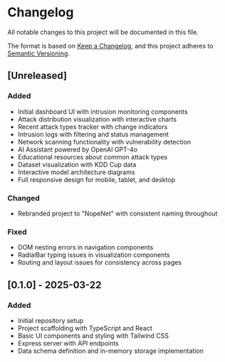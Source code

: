 # Changelog

All notable changes to this project will be documented in this file.

The format is based on [Keep a Changelog](https://keepachangelog.com/en/1.1.0/),
and this project adheres to [Semantic Versioning](https://semver.org/spec/v2.0.0.html).

## [Unreleased]

### Added
- Initial dashboard UI with intrusion monitoring components
- Attack distribution visualization with interactive charts
- Recent attack types tracker with change indicators
- Intrusion logs with filtering and status management
- Network scanning functionality with vulnerability detection
- AI Assistant powered by OpenAI GPT-4o
- Educational resources about common attack types
- Dataset visualization with KDD Cup data
- Interactive model architecture diagrams
- Full responsive design for mobile, tablet, and desktop

### Changed
- Rebranded project to "NopeNet" with consistent naming throughout

### Fixed
- DOM nesting errors in navigation components
- RadialBar typing issues in visualization components
- Routing and layout issues for consistency across pages

## [0.1.0] - 2025-03-22

### Added
- Initial repository setup
- Project scaffolding with TypeScript and React
- Basic UI components and styling with Tailwind CSS
- Express server with API endpoints
- Data schema definition and in-memory storage implementation